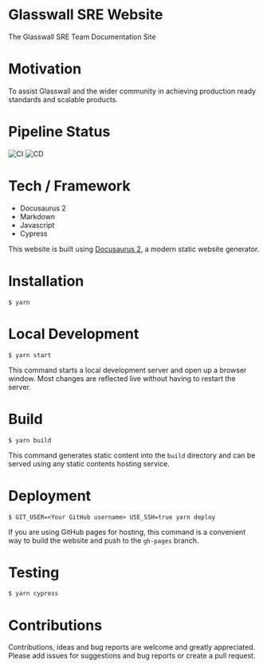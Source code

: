 # Glasswall SRE Website
The Glasswall SRE Team Documentation Site

# Motivation
To assist Glasswall and the wider community in achieving production ready standards and scalable products.

# Pipeline Status

![CI](https://github.com/glasswall-sre/glasswall-sre.github.io/workflows/CI/badge.svg)
![CD](https://github.com/glasswall-sre/glasswall-sre.github.io/workflows/CD/badge.svg)

# Tech / Framework
- Docusaurus 2
- Markdown
- Javascript
- Cypress

This website is built using [Docusaurus 2](https://v2.docusaurus.io/), a modern static website generator.

# Installation

```
$ yarn
```

# Local Development

```
$ yarn start
```

This command starts a local development server and open up a browser window. Most changes are reflected live without having to restart the server.

# Build

```
$ yarn build
```

This command generates static content into the `build` directory and can be served using any static contents hosting service.

# Deployment

```
$ GIT_USER=<Your GitHub username> USE_SSH=true yarn deploy
```

If you are using GitHub pages for hosting, this command is a convenient way to build the website and push to the `gh-pages` branch.

# Testing

```
$ yarn cypress
```

# Contributions
Contributions, ideas and bug reports are welcome and greatly appreciated. Please add issues for suggestions and bug reports or create a pull request.
